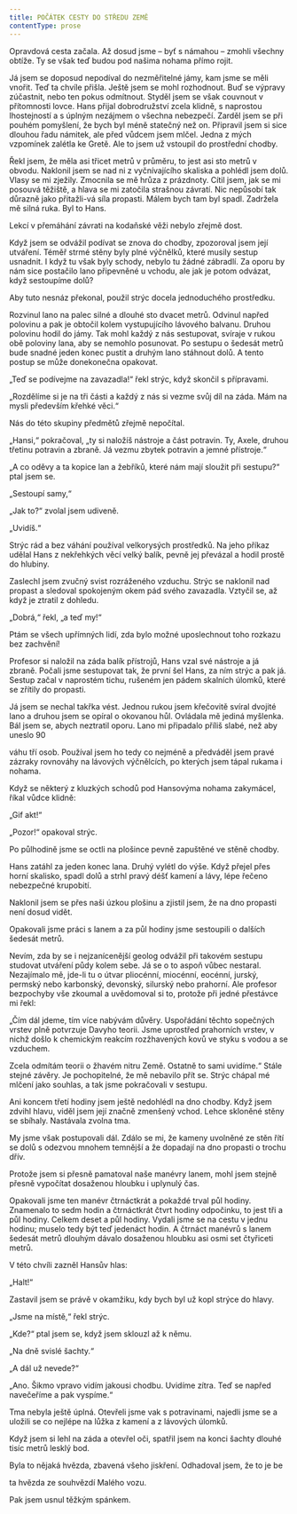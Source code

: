 ```yaml
---
title: POČÁTEK CESTY DO STŘEDU ZEMĚ
contentType: prose
---
```


<section>

Opravdová cesta začala. Až dosud jsme – byť s námahou – zmohli všechny obtíže. Ty se však teď budou pod našima nohama přímo rojit.

Já jsem se doposud nepodíval do nezměřitelné jámy, kam jsme se měli vnořit. Teď ta chvíle přišla. Ještě jsem se mohl rozhodnout. Buď se výpravy zúčastnit, nebo ten pokus odmítnout. Styděl jsem se však couvnout v přítomnosti lovce. Hans přijal dobrodružství zcela klidně, s naprostou lhostejností a s úplným nezájmem o všechna nebezpečí. Zarděl jsem se při pouhém pomyšlení, že bych byl méně statečný než on. Připravil jsem si sice dlouhou řadu námitek, ale před vůdcem jsem mlčel. Jedna z mých vzpomínek zalétla ke Gretě. Ale to jsem už vstoupil do prostřední chodby.

Řekl jsem, že měla asi třicet metrů v průměru, to jest asi sto metrů v obvodu. Naklonil jsem se nad ni z vyčnívajícího skaliska a pohlédl jsem dolů. Vlasy se mi zježily. Zmocnila se mě hrůza z prázdnoty. Cítil jsem, jak se mi posouvá těžiště, a hlava se mi zatočila strašnou závratí. Nic nepůsobí tak důrazně jako přitažli-vá síla propasti. Málem bych tam byl spadl. Zadržela mě silná ruka. Byl to Hans.

Lekcí v přemáhání závrati na kodaňské věži nebylo zřejmě dost.

Když jsem se odvážil podívat se znova do chodby, zpozoroval jsem její utváření. Téměř strmé stěny byly plné výčnělků, které musily sestup usnadnit. I když tu však byly schody, nebylo tu žádné zábradlí. Za oporu by nám sice postačilo lano připevněné u vchodu, ale jak je potom odvázat, když sestoupíme dolů?

Aby tuto nesnáz překonal, použil strýc docela jednoduchého prostředku.

Rozvinul lano na palec silné a dlouhé sto dvacet metrů. Odvinul napřed polovinu a pak je obtočil kolem vystupujícího lávového balvanu. Druhou polovinu hodil do jámy. Tak mohl každý z nás sestupovat, svíraje v rukou obě poloviny lana, aby se nemohlo posunovat. Po sestupu o šedesát metrů bude snadné jeden konec pustit a druhým lano stáhnout dolů. A tento postup se může donekonečna opakovat.

„Teď se podívejme na zavazadla!“ řekl strýc, když skončil s přípravami.

„Rozdělíme si je na tři části a každý z nás si vezme svůj díl na záda. Mám na mysli především křehké věci.“

Nás do této skupiny předmětů zřejmě nepočítal.

„Hansi,“ pokračoval, „ty si naložíš nástroje a část potravin. Ty, Axele, druhou třetinu potravin a zbraně. Já vezmu zbytek potravin a jemné přístroje.“

„A co oděvy a ta kopice lan a žebříků, které nám mají sloužit při sestupu?“ ptal jsem se.

„Sestoupí samy,“

„Jak to?“ zvolal jsem udiveně.

„Uvidíš.“

Strýc rád a bez váhání používal velkorysých prostředků. Na jeho příkaz udělal Hans z nekřehkých věcí velký balík, pevně jej převázal a hodil prostě do hlubiny.

Zaslechl jsem zvučný svist rozráženého vzduchu. Strýc se naklonil nad propast a sledoval spokojeným okem pád svého zavazadla. Vztyčil se, až když je ztratil z dohledu.

„Dobrá,“ řekl, „a teď my!“

Ptám se všech upřímných lidí, zda bylo možné uposlechnout toho rozkazu bez zachvění!

Profesor si naložil na záda balík přístrojů, Hans vzal své nástroje a já zbraně. Počali jsme sestupovat tak, že první šel Hans, za ním strýc a pak já. Sestup začal v naprostém tichu, rušeném jen pádem skalních úlomků, které se zřítily do propasti.

Já jsem se nechal takřka vést. Jednou rukou jsem křečovitě svíral dvojité lano a druhou jsem se opíral o okovanou hůl. Ovládala mě jediná myšlenka. Bál jsem se, abych neztratil oporu. Lano mi připadalo příliš slabé, než aby uneslo 90

váhu tří osob. Používal jsem ho tedy co nejméně a předváděl jsem pravé zázraky rovnováhy na lávových výčnělcích, po kterých jsem tápal rukama i nohama.

Když se některý z kluzkých schodů pod Hansovýma nohama zakymácel, říkal vůdce klidně:

„Gif akt!“

„Pozor!“ opakoval strýc.

Po půlhodině jsme se octli na plošince pevně zapuštěné ve stěně chodby.

Hans zatáhl za jeden konec lana. Druhý vylétl do výše. Když přejel přes horní skalisko, spadl dolů a strhl pravý déšť kamení a lávy, lépe řečeno nebezpečné krupobití.

Naklonil jsem se přes naši úzkou plošinu a zjistil jsem, že na dno propasti není dosud vidět.

Opakovali jsme práci s lanem a za půl hodiny jsme sestoupili o dalších šedesát metrů.

Nevím, zda by se i nejzanícenější geolog odvážil při takovém sestupu studovat utváření půdy kolem sebe. Já se o to aspoň vůbec nestaral. Nezajímalo mě, jde-li tu o útvar pliocénní, miocénní, eocénní, jurský, permský nebo karbonský, devonský, silurský nebo prahorní. Ale profesor bezpochyby vše zkoumal a uvědomoval si to, protože při jedné přestávce mi řekl:

„Čím dál jdeme, tím více nabývám důvěry. Uspořádání těchto sopečných vrstev plně potvrzuje Davyho teorii. Jsme uprostřed prahorních vrstev, v nichž došlo k chemickým reakcím rozžhavených kovů ve styku s vodou a se vzduchem.

Zcela odmítám teorii o žhavém nitru Země. Ostatně to sami uvidíme.“ Stále stejné závěry. Je pochopitelné, že mě nebavilo přít se. Strýc chápal mé mlčení jako souhlas, a tak jsme pokračovali v sestupu.

Ani koncem třetí hodiny jsem ještě nedohlédl na dno chodby. Když jsem zdvihl hlavu, viděl jsem její značně zmenšený vchod. Lehce skloněné stěny se sbíhaly. Nastávala zvolna tma.

My jsme však postupovali dál. Zdálo se mi, že kameny uvolněné ze stěn řítí se dolů s odezvou mnohem temnější a že dopadají na dno propasti o trochu dřív.

Protože jsem si přesně pamatoval naše manévry lanem, mohl jsem stejně přesně vypočítat dosaženou hloubku i uplynulý čas.

Opakovali jsme ten manévr čtrnáctkrát a pokaždé trval půl hodiny. Znamenalo to sedm hodin a čtrnáctkrát čtvrt hodiny odpočinku, to jest tři a půl hodiny. Celkem deset a půl hodiny. Vydali jsme se na cestu v jednu hodinu; muselo tedy být teď jedenáct hodin. A čtrnáct manévrů s lanem šedesát metrů dlouhým dávalo dosaženou hloubku asi osmi set čtyřiceti metrů.

V této chvíli zazněl Hansův hlas:

„Halt!“

Zastavil jsem se právě v okamžiku, kdy bych byl už kopl strýce do hlavy.

„Jsme na místě,“ řekl strýc.

„Kde?“ ptal jsem se, když jsem sklouzl až k němu.

„Na dně svislé šachty.“

„A dál už nevede?“

„Ano. Šikmo vpravo vidím jakousi chodbu. Uvidíme zítra. Teď se napřed navečeříme a pak vyspíme.“

Tma nebyla ještě úplná. Otevřeli jsme vak s potravinami, najedli jsme se a uložili se co nejlépe na lůžka z kamení a z lávových úlomků.

Když jsem si lehl na záda a otevřel oči, spatřil jsem na konci šachty dlouhé tisíc metrů lesklý bod.

Byla to nějaká hvězda, zbavená všeho jiskření. Odhadoval jsem, že to je be

ta hvězda ze souhvězdí Malého vozu.

Pak jsem usnul těžkým spánkem.

</section>
